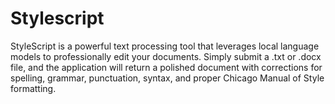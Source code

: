 # Stylescript
StyleScript is a powerful text processing tool that leverages local language models to professionally edit your documents. Simply submit a .txt or .docx file, and the application will return a polished document with corrections for spelling, grammar, punctuation, syntax, and proper Chicago Manual of Style formatting.
